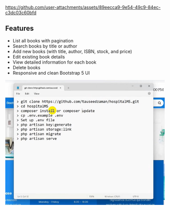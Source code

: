 https://github.com/user-attachments/assets/89eecca9-9e54-49c9-84ec-c3dc03c60bfd

## Features

- List all books with pagination
- Search books by title or author
- Add new books (with title, author, ISBN, stock, and price)
- Edit existing book details
- View detailed information for each book
- Delete books
- Responsive and clean Bootstrap 5 UI

![image alt](https://github.com/Mohammad-Samiul-Alam/bookstore-app/blob/a01e69ad8f2c05e2a2b63cf3b81833214e9c6fcd/Screenshot_7.jpg)
